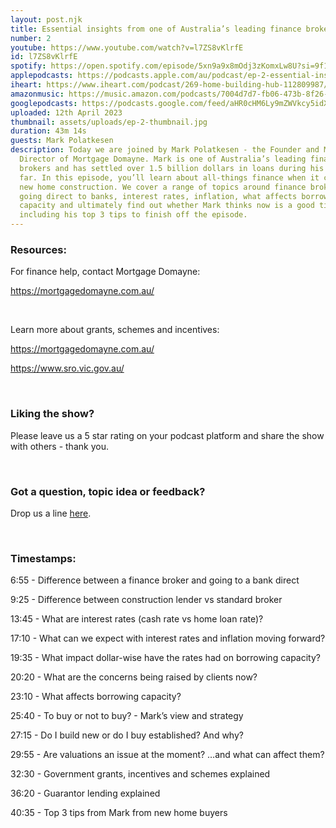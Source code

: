 ```yaml
---
layout: post.njk
title: Essential insights from one of Australia’s leading finance brokers
number: 2
youtube: https://www.youtube.com/watch?v=l7ZS8vKlrfE
id: l7ZS8vKlrfE
spotify: https://open.spotify.com/episode/5xn9a9x8mOdj3zKomxLw8U?si=9f1792ae716d4eff
applepodcasts: https://podcasts.apple.com/au/podcast/ep-2-essential-insights-from-one-of-australias/id1681936589?i=1000608529204
iheart: https://www.iheart.com/podcast/269-home-building-hub-112809987/episode/ep-2-essential-insights-from-112811196/
amazonmusic: https://music.amazon.com/podcasts/7004d7d7-fb06-473b-8f26-8ce9992cac11/episodes/a76ccd19-5c1a-4f8a-86e1-ffb378ef68a6/home-building-hub-ep-2-essential-insights-from-one-of-australia%E2%80%99s-leading-finance-brokers
googlepodcasts: https://podcasts.google.com/feed/aHR0cHM6Ly9mZWVkcy5idXp6c3Byb3V0LmNvbS8yMTM5MTU1LnJzcw/episode/QnV6enNwcm91dC0xMjYyNzM1MQ?sa=X&ved=0CAUQkfYCahcKEwjAqN7S1bP-AhUAAAAAHQAAAAAQAQ
uploaded: 12th April 2023
thumbnail: assets/uploads/ep-2-thumbnail.jpg
duration: 43m 14s
guests: Mark Polatkesen
description: Today we are joined by Mark Polatkesen - the Founder and Managing
  Director of Mortgage Domayne. Mark is one of Australia’s leading finance
  brokers and has settled over 1.5 billion dollars in loans during his career so
  far. In this episode, you’ll learn about all-things finance when it comes to
  new home construction. We cover a range of topics around finance brokers vs
  going direct to banks, interest rates, inflation, what affects borrowing
  capacity and ultimately find out whether Mark thinks now is a good time to buy
  including his top 3 tips to finish off the episode.
---
```

### Resources:  
For finance help, contact Mortgage Domayne:

<a href="https://mortgagedomayne.com.au" id="intext-link" target="_blank">https://mortgagedomayne.com.au/</a>

<br>

Learn more about grants, schemes and incentives:

<a href="https://mortgagedomayne.com.au" id="intext-link" target="_blank">https://mortgagedomayne.com.au/</a>

<a href="https://www.sro.vic.gov.au" id="intext-link" target="_blank">https://www.sro.vic.gov.au/</a>

<br>

### Liking the show?
Please leave us a 5 star rating on your podcast platform and share the show with others - thank you.

<br>

### Got a question, topic idea or feedback?
Drop us a line <a href="/contact" id="intext-link" target="_blank">here</a>.

<br>

### Timestamps:
6:55 - Difference between a finance broker and going to a bank direct

9:25 - Difference between construction lender vs standard broker

13:45 - What are interest rates (cash rate vs home loan rate)?

17:10 - What can we expect with interest rates and inflation moving forward? 

19:35 - What impact dollar-wise have the rates had on borrowing capacity?

20:20 - What are the concerns being raised by clients now?

23:10 - What affects borrowing capacity? 

25:40 - To buy or not to buy? - Mark’s view and strategy 

27:15 - Do I build new or do I buy established? And why?

29:55 - Are valuations an issue at the moment? …and what can affect them?

32:30 - Government grants, incentives and schemes explained

36:20 - Guarantor lending explained 

40:35 - Top 3 tips from Mark from new home buyers